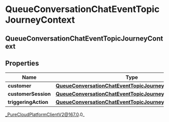 # QueueConversationChatEventTopicJourneyContext

## QueueConversationChatEventTopicJourneyContext

## Properties

|Name | Type | Description | Notes|
|------------ | ------------- | ------------- | -------------|
| **customer** | [**QueueConversationChatEventTopicJourneyCustomer**](QueueConversationChatEventTopicJourneyCustomer) |  | [optional] |
| **customerSession** | [**QueueConversationChatEventTopicJourneyCustomerSession**](QueueConversationChatEventTopicJourneyCustomerSession) |  | [optional] |
| **triggeringAction** | [**QueueConversationChatEventTopicJourneyAction**](QueueConversationChatEventTopicJourneyAction) |  | [optional] |



_PureCloudPlatformClientV2@167.0.0_

